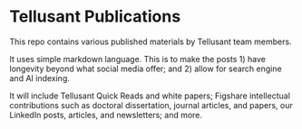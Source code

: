# Tellusant Publications
This repo contains various published materials by Tellusant team members. 

It uses simple markdown language. This is to make the posts 1) have longevity beyond what social media offer; and 2) allow for search engine and AI indexing.

It will include Tellusant Quick Reads and white papers; Figshare intellectual contributions such as doctoral dissertation, journal articles, and papers, our LinkedIn posts, articles, and newsletters; and more.
